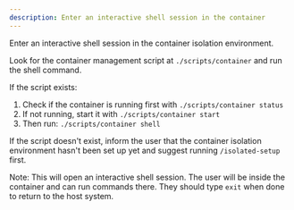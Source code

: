 ```yaml
---
description: Enter an interactive shell session in the container
---
```


Enter an interactive shell session in the container isolation environment.

Look for the container management script at `./scripts/container` and run the shell command.

If the script exists:
1. Check if the container is running first with `./scripts/container status`
2. If not running, start it with `./scripts/container start`
3. Then run: `./scripts/container shell`

If the script doesn't exist, inform the user that the container isolation environment hasn't been set up yet and suggest running `/isolated-setup` first.

Note: This will open an interactive shell session. The user will be inside the container and can run commands there. They should type `exit` when done to return to the host system.
